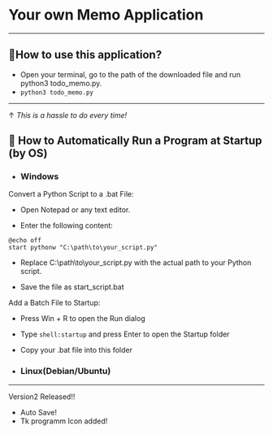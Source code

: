 # Your own Memo Application 
---
## 📌How to use this application?
- Open your terminal, go to the path of the downloaded file and run python3 todo_memo.py.
- `python3 todo_memo.py`
---
↑ _This is a hassle to do every time!_

## 📌 How to Automatically Run a Program at Startup (by OS)
- ### Windows
Convert a Python Script to a .bat File: 

- Open Notepad or any text editor.

- Enter the following content:
```
@echo off
start pythonw "C:\path\to\your_script.py"
```
- Replace C:\path\to\your_script.py with the actual path to your Python script.

- Save the file as start_script.bat

Add a Batch File to Startup:

- Press Win + R to open the Run dialog
- Type `shell:startup` and press Enter to open the Startup folder
- Copy your .bat file into this folder

- ### Linux(Debian/Ubuntu)
  

---
Version2 Released!! 
- Auto Save!
- Tk programm Icon added!

